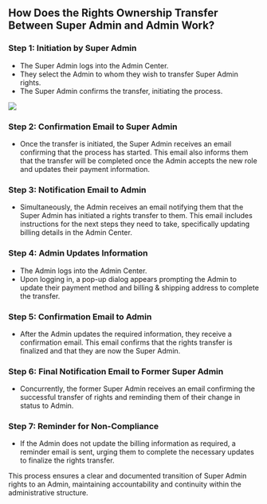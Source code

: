 ## How Does the Rights Ownership Transfer Between Super Admin and Admin Work?

### Step 1: Initiation by Super Admin
- The Super Admin logs into the Admin Center.
- They select the Admin to whom they wish to transfer Super Admin rights.
- The Super Admin confirms the transfer, initiating the process.

<div class="intercom-container"><img src="/assets/img/teams-pro/admin_center_manage_admin.png"></div>

### Step 2: Confirmation Email to Super Admin
- Once the transfer is initiated, the Super Admin receives an email confirming that the process has started. This email also informs them that the transfer will be completed once the Admin accepts the new role and updates their payment information.

### Step 3: Notification Email to Admin
- Simultaneously, the Admin receives an email notifying them that the Super Admin has initiated a rights transfer to them. This email includes instructions for the next steps they need to take, specifically updating billing details in the Admin Center.

### Step 4: Admin Updates Information
- The Admin logs into the Admin Center.
- Upon logging in, a pop-up dialog appears prompting the Admin to update their payment method and billing & shipping address to complete the transfer.

### Step 5: Confirmation Email to Admin
- After the Admin updates the required information, they receive a confirmation email. This email confirms that the rights transfer is finalized and that they are now the Super Admin.

### Step 6: Final Notification Email to Former Super Admin
- Concurrently, the former Super Admin receives an email confirming the successful transfer of rights and reminding them of their change in status to Admin.

### Step 7: Reminder for Non-Compliance
- If the Admin does not update the billing information as required, a reminder email is sent, urging them to complete the necessary updates to finalize the rights transfer.

This process ensures a clear and documented transition of Super Admin rights to an Admin, maintaining accountability and continuity within the administrative structure.

<Intercom />
<Clarity />
<GoogleAnalytics />